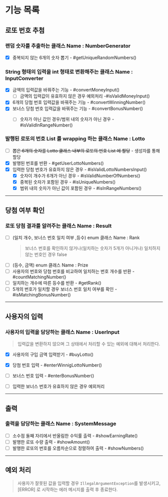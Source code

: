 # 기능 목록

## 로또 번호 추첨

### 랜덤 숫자를 추출하는 클래스 Name : NumberGenerator

- [x] 중복되지 않는 6개의 숫자 뽑기 - #getUniqueRandomNumbers()

### String 형태의 입력을 int 형태로 변환해주는 클래스 Name : InputConverter
- [x] 금액의 입력값을 바꿔주는 기능 - #convertMoneyInput()
  - [ ] 금액의 입력값이 유효하지 않은 경우 예외처리 -#isValidMoneyInput()
- [x] 6개의 당첨 번호 입력값을 바꿔주는 기능 - #convertWinningNumber()
- [x] 보너스 당첨 번호 입력값을 바꿔주는 기능 - #convertBonusNumber()
  - [ ] 숫자가 아닌 값인 경우/범위 내의 숫자가 아닌 경우 - #isValidInRangeNumber()
  

### 발행된 로또의 번호 List 를 wrapping 하는 클래스 Name : Lotto

- [ ] ~~뽑은 6개의 숫자를 Lotto 클래스 내부의 로또의 번호 List 에 할당~~ - 생성자를 통해 할당
- [x] 발행된 번호를 반환 - #getUserLottoNumbers()
- [x] 입력한 당첨 번호가 유효하지 않은 경우 - #isValidLottoNumbersInput()
  - [x] 숫자이 개수가 6개가 아닌 경우 - #isValidNumberOfNumbers()
  - [x] 중복된 숫자가 포함된 경우 - #isUniqueNumbers()
  - [x] 범위 내의 숫자가 아닌 값이 포함된 경우 - #isInRangeNumbers()

---

## 당첨 여부 확인

### 로또 당첨 결과를 알려주는 클래스 Name : Result

- [ ] (일치 개수, 보너스 번호 일치 여부 ,등수) enum 클래스 Name : Rank
  > 보너스 번호를 확인하지 않거나(일치하는 숫자가 5개가 아니거나) 일치하지 않는 번호인 경우 false
- [ ] (등수, 금액) enum 클래스 Name : Prize
- [ ] 사용자의 번호와 당첨 번호를 비교하여 일치하는 번호 개수를 반환 - #countMatchingNumber()
- [ ] 일치하는 개수에 따른 등수를 반환 - #getRank()
- [ ] 5개의 번호가 일치할 경우 보너스 번호 일치 여부를 확인 - #isMatchingBonusNumber()

---

## 사용자의 입력

### 사용자의 입력을 담당하는 클래스 Name : UserInput
> 입력값을 변환하지 않으며 그 상태에서 처리할 수 있는 예외에 대해서 처리한다.
- [x] 사용자의 구입 금액 입력받기 - #buyLotto()
- [x] 당첨 번호 입력 - #enterWinnigLottoNumber()
- [ ] 보너스 번호 입력 - #enterBonusNumber()
- [ ] 입력한 보너스 번호가 유효하지 않은 경우 예외처리



---

## 출력

### 출력을 담당하는 클래스 Name : SystemMessage

- [ ] 소수점 둘째 자리에서 반올림한 수익률 출력 - #showEarningRate()
- [ ] 발행한 로또 수량 출력 - #showAmount()
- [ ] 발행한 로또의 번호를 오름차순으로 정렬하여 출력 - #showNumbers()

---
## 예외 처리
> 사용자가 잘못된 값을 입력할 경우 `IllegalArgumentException`를 발생시키고,
> [ERROR] 로 시작하는 에러 메시지를 출력 후 종료한다.
